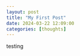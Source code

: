 ```yaml
---
layout: post
title: "My First Post"
date: 2024-03-22 12:09:00
categories: [thoughts]
---
```




testing